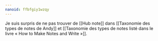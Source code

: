 ```yaml
---
nanoid: ffbfgiy1wzqy
---
```

Je suis surpris de ne pas trouver de [[Hub note]] dans [[Taxonomie des types de notes de Andy]] et [[Taxonomie des types de notes listé dans le livre « How to Make Notes and Write »]].
